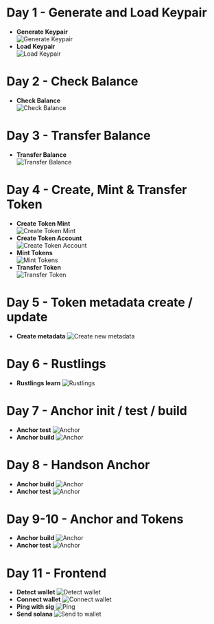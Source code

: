 # Day 1 - Generate and Load Keypair

- **Generate Keypair**  
  ![Generate Keypair](/screenshots/image-0.png)
- **Load Keypair**  
  ![Load Keypair](/screenshots/image-1.png)

# Day 2 - Check Balance

- **Check Balance**  
  ![Check Balance](/screenshots/image-2.png)

# Day 3 - Transfer Balance

- **Transfer Balance**  
  ![Transfer Balance](/screenshots/image-3.png)

# Day 4 - Create, Mint & Transfer Token

- **Create Token Mint**  
  ![Create Token Mint](/screenshots/image-4.png)
- **Create Token Account**  
  ![Create Token Account](/screenshots/image-5.png)
- **Mint Tokens**  
  ![Mint Tokens](/screenshots/image-6.png)
- **Transfer Token**  
  ![Transfer Token](/screenshots/image-7.png)

# Day 5 - Token metadata create / update

- **Create metadata**
  ![Create new metadata](/screenshots/image-8.png)

# Day 6 - Rustlings

- **Rustlings learn**
  ![Rustlings](/screenshots/image-9.png)

# Day 7 - Anchor init / test / build

- **Anchor test**
  ![Anchor](/screenshots/image-10.png)
- **Anchor build**
  ![Anchor](/screenshots/image-11.png)

# Day 8 - Handson Anchor

- **Anchor build**
  ![Anchor](/screenshots/image-12.png)
- **Anchor test**
  ![Anchor](/screenshots/image-13.png)

# Day 9-10 - Anchor and Tokens

- **Anchor build**
  ![Anchor](/screenshots/image-14.png)
- **Anchor test**
  ![Anchor](/screenshots/image-15.png)

# Day 11 - Frontend

- **Detect wallet**
  ![Detect wallet](/screenshots/image-16.png)
- **Connect wallet**
  ![Connect wallet](/screenshots/image-17.png)
- **Ping with sig**
  ![Ping](/screenshots/image-18.png)
- **Send solana**
  ![Send to wallet](/screenshots/image-19.png)
